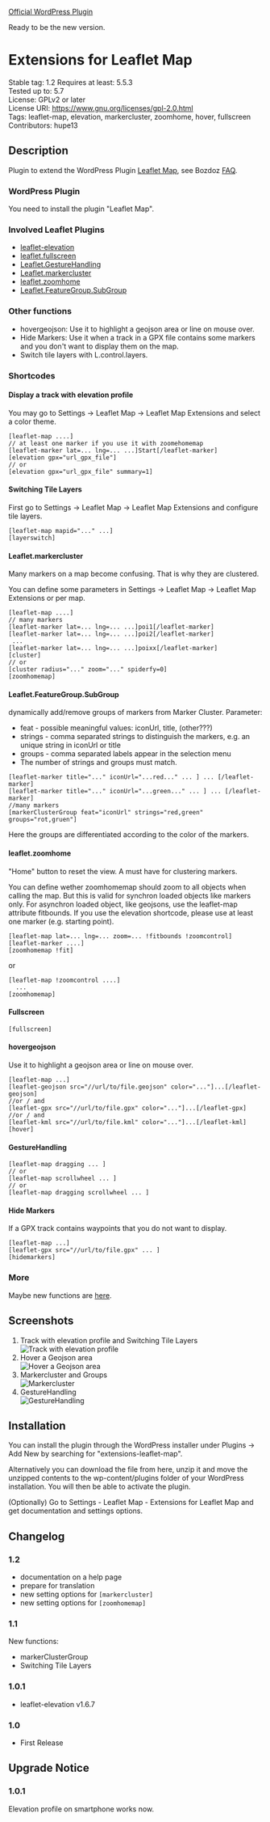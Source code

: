 <a href="https://wordpress.org/plugins/extensions-leaflet-map/">Official WordPress Plugin</a>

Ready to be the new version.

# Extensions for Leaflet Map

Stable tag: 1.2
Requires at least: 5.5.3  
Tested up to: 5.7  
License: GPLv2 or later  
License URI: https://www.gnu.org/licenses/gpl-2.0.html  
Tags: leaflet-map, elevation, markercluster, zoomhome, hover, fullscreen  
Contributors: hupe13

## Description

Plugin to extend the WordPress Plugin <a href="https://wordpress.org/plugins/leaflet-map/">Leaflet Map</a>, see Bozdoz <a href="https://github.com/bozdoz/wp-plugin-leaflet-map#how-can-i-add-another-leaflet-plugin">FAQ</a>.

### WordPress Plugin

You need to install the plugin "Leaflet Map".

### Involved Leaflet Plugins

*   [leaflet-elevation](https://github.com/Raruto/leaflet-elevation)
*   [leaflet.fullscreen](https://github.com/brunob/leaflet.fullscreen)
*   [Leaflet.GestureHandling](https://github.com/elmarquis/Leaflet.GestureHandling)
*   [Leaflet.markercluster](https://github.com/Leaflet/Leaflet.markercluster)
*   [leaflet.zoomhome](https://github.com/torfsen/leaflet.zoomhome)
*   [Leaflet.FeatureGroup.SubGroup](https://github.com/ghybs/Leaflet.FeatureGroup.SubGroup)

### Other functions

*   hovergeojson: Use it to highlight a geojson area or line on mouse over.
*   Hide Markers: Use it when a track in a GPX file contains some markers and you don't want to display them on the map.
*   Switch tile layers with L.control.layers.


<h3>Shortcodes</h3><h4>Display a track with elevation profile</h4>
<p>You may go to Settings -> Leaflet Map -> Leaflet Map Extensions and select a color theme.</p>
<pre><code>[leaflet-map ....]
// at least one marker if you use it with zoomehomemap
[leaflet-marker lat=... lng=... ...]Start[/leaflet-marker]
[elevation gpx="url_gpx_file"]
// or
[elevation gpx="url_gpx_file" summary=1]
</code></pre><h4>Switching Tile Layers</h4>
<p>
<p>First go to Settings -> Leaflet Map -> Leaflet Map Extensions and configure tile layers.</p>
<pre><code>[leaflet-map mapid="..." ...]
[layerswitch]
</code></pre><h4>Leaflet.markercluster</h4>
<p>Many markers on a map become confusing. That is why they are clustered.</p>
You can define some parameters in Settings -> Leaflet Map -> Leaflet Map Extensions or per map.<pre><code>[leaflet-map ....]
// many markers
[leaflet-marker lat=... lng=... ...]poi1[/leaflet-marker]
[leaflet-marker lat=... lng=... ...]poi2[/leaflet-marker]
 ...
[leaflet-marker lat=... lng=... ...]poixx[/leaflet-marker]
[cluster]
// or
[cluster radius="..." zoom="..." spiderfy=0]
[zoomhomemap]
</code></pre><h4>Leaflet.FeatureGroup.SubGroup</h4>
<p>dynamically add/remove groups of markers from Marker Cluster.
Parameter:</p>
<ul>
<li>feat - possible meaningful values: iconUrl, title, (other???)</li>
<li>strings - comma separated strings to distinguish the markers, e.g. an unique string in iconUrl or title</li>
<li>groups - comma separated labels appear in the selection menu</li>
<li>The number of strings and groups must match.</li>
</ul>
<pre><code>[leaflet-marker title="..." iconUrl="...red..." ... ] ... [/leaflet-marker]
[leaflet-marker title="..." iconUrl="...green..." ... ] ... [/leaflet-marker]
//many markers
[markerClusterGroup feat="iconUrl" strings="red,green" groups="rot,gruen"]
</code></pre>
<p>Here the groups are differentiated according to the color of the markers.</p><h4>leaflet.zoomhome</h4>
<p>
&quot;Home&quot; button to reset the view. A must have for clustering markers.</p><p>You can define wether zoomhomemap should zoom to all objects when calling the map. But this is valid for synchron loaded objects like markers only.
For asynchron loaded object, like geojsons, use the leaflet-map attribute fitbounds. If you use the elevation shortcode,
please use at least one marker (e.g. starting point).</p>
<pre>
<code>[leaflet-map lat=... lng=... zoom=... !fitbounds !zoomcontrol]
[leaflet-marker ....]
[zoomhomemap !fit]</code>
</pre>or
<pre><code>[leaflet-map !zoomcontrol ....]
  ...
[zoomhomemap]
</code></pre><h4>Fullscreen</h4>
<pre><code>[fullscreen]</code></pre><h4 >hovergeojson</h4>
<p>Use it to highlight a geojson area or line on mouse over.</p>
<pre><code>[leaflet-map ...]
[leaflet-geojson src="//url/to/file.geojson" color="..."]...[/leaflet-geojson]
//or / and
[leaflet-gpx src="//url/to/file.gpx" color="..."]...[/leaflet-gpx]
//or / and
[leaflet-kml src="//url/to/file.kml" color="..."]...[/leaflet-kml]
[hover]
</code></pre><h4 >GestureHandling</h4>
<pre><code>[leaflet-map dragging ... ]
// or
[leaflet-map scrollwheel ... ]
// or
[leaflet-map dragging scrollwheel ... ]
</code></pre><h4>Hide Markers</h4>
<p>If a GPX track contains waypoints that you do not want to display.</p>
<pre><code>[leaflet-map ...]
[leaflet-gpx src="//url/to/file.gpx" ... ]
[hidemarkers]
</code></pre>

### More

Maybe new functions are <a href="https://github.com/hupe13/extensions-leaflet-map-testing">here</a>.

## Screenshots

1. Track with elevation profile and Switching Tile Layers<br>![Track with elevation profile](.wordpress-org/screenshot-1.png)
2. Hover a Geojson area<br>![Hover a Geojson area](.wordpress-org/screenshot-2.png)
3. Markercluster and Groups<br>![Markercluster](.wordpress-org/screenshot-3.png)
4. GestureHandling<br>![GestureHandling](.wordpress-org/screenshot-4.png)

## Installation

You can install the plugin through the WordPress installer under Plugins → Add New by searching for "extensions-leaflet-map".

Alternatively you can download the file from here, unzip it and move the unzipped contents to the wp-content/plugins folder of your WordPress installation. You will then be able to activate the plugin.

(Optionally) Go to Settings - Leaflet Map - Extensions for Leaflet Map and
get documentation and settings options.

## Changelog

### 1.2

* documentation on a help page
* prepare for translation
* new setting options for <code>[markercluster]</code>
* new setting options for <code>[zoomhomemap]</code>


### 1.1
New functions:
* markerClusterGroup
* Switching Tile Layers

### 1.0.1
* leaflet-elevation v1.6.7

### 1.0
* First Release

## Upgrade Notice

### 1.0.1
Elevation profile on smartphone works now.
